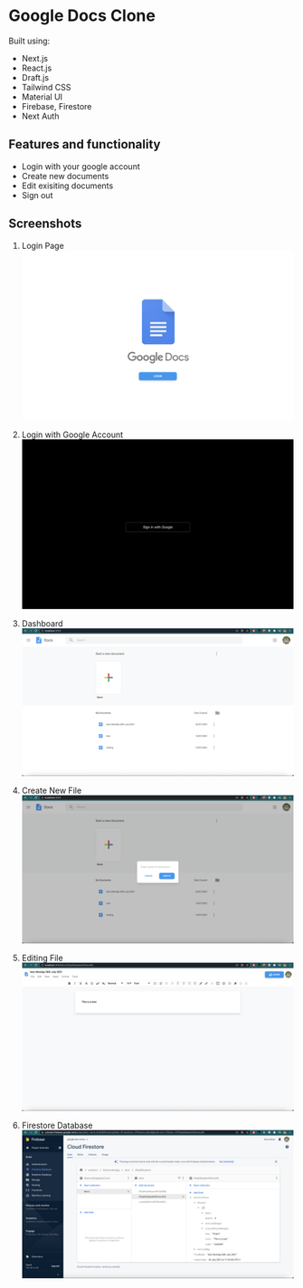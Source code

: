 # Google Docs Clone

Built using:

- Next.js
- React.js
- Draft.js
- Tailwind CSS
- Material UI
- Firebase, Firestore
- Next Auth

## Features and functionality

- Login with your google account
- Create new documents
- Edit exisiting documents
- Sign out

## Screenshots

1. Login Page
![Login Page](./public/images/screenshots/screenshot1.png)

2. Login with Google Account
![Login with Google Account](./public/images/screenshots/screenshot2.png)

3. Dashboard
![Dashboard](./public/images/screenshots/screenshot3.png)

4. Create New File
![Create New File](./public/images/screenshots/screenshot4.png)

5. Editing File
![Editing File](./public/images/screenshots/screenshot5.png)

6. Firestore Database
![Firestore Database](./public/images/screenshots/screenshot6.png)
